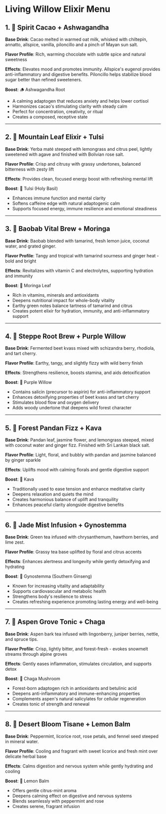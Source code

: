 # Living Willow Elixir Menu

## 1. 🫘 Spirit Cacao + Ashwagandha

**Base Drink**: Cacao melted in warmed oat milk, whisked with chiltepín, annatto, allspice, vanilla, piloncillo and a pinch of Mayan sun salt.

**Flavor Profile**: Rich, warming chocolate with subtle spice and natural sweetness

**Effects**: Elevates mood and promotes immunity. Allspice's eugenol provides anti-inflammatory and digestive benefits. Piloncillo helps stabilize blood sugar better than refined sweeteners.

**Boost**: 🪵 Ashwagandha Root
- A calming adaptogen that reduces anxiety and helps lower cortisol
- Harmonizes cacao's stimulating clarity with steady calm
- Perfect for concentration, creativity, or ritual
- Creates a composed, receptive state

---

## 2. 🍋 Mountain Leaf Elixir + Tulsi

**Base Drink**: Yerba maté steeped with lemongrass and citrus peel, lightly sweetened with agave and finished with Bolivian rose salt.

**Flavor Profile**: Crisp and citrusy with grassy undertones, balanced bitterness with zesty lift

**Effects**: Provides clean, focused energy boost with refreshing mental lift

**Boost**: 🌿 Tulsi (Holy Basil)
- Enhances immune function and mental clarity
- Softens caffeine edge with natural adaptogenic calm
- Supports focused energy, immune resilience and emotional steadiness

---

## 3. 🥭 Baobab Vital Brew + Moringa

**Base Drink**: Baobab blended with tamarind, fresh lemon juice, coconut water, and grated ginger.

**Flavor Profile**: Tangy and tropical with tamarind sourness and ginger heat - bold and bright

**Effects**: Revitalizes with vitamin C and electrolytes, supporting hydration and immunity

**Boost**: 🌿 Moringa Leaf
- Rich in vitamins, minerals and antioxidants
- Deepens nutritional impact for whole-body vitality
- Earthy green notes balance tartness of tamarind and citrus
- Creates potent elixir for hydration, immunity, and anti-inflammatory support

---

## 4. 🍒 Steppe Root Brew + Purple Willow

**Base Drink**: Fermented beet kvass mixed with schizandra berry, rhodiola, and tart cherry.

**Flavor Profile**: Earthy, tangy, and slightly fizzy with wild berry finish

**Effects**: Strengthens resilience, boosts stamina, and aids detoxification

**Boost**: 🌿 Purple Willow
- Contains salicin (precursor to aspirin) for anti-inflammatory support
- Enhances detoxifying properties of beet kvass and tart cherry
- Stimulates blood flow and oxygen delivery
- Adds woody undertone that deepens wild forest character

---

## 5. 🎋 Forest Pandan Fizz + Kava

**Base Drink**: Pandan leaf, jasmine flower, and lemongrass steeped, mixed with coconut water and ginger fizz. Finished with Sri Lankan black salt.

**Flavor Profile**: Light, floral, and bubbly with pandan and jasmine balanced by ginger sparkle

**Effects**: Uplifts mood with calming florals and gentle digestive support

**Boost**: 🌿 Kava
- Traditionally used to ease tension and enhance meditative clarity
- Deepens relaxation and quiets the mind
- Creates harmonious balance of uplift and tranquility
- Enhances peaceful clarity alongside digestive benefits

---

## 6. 🍈 Jade Mist Infusion + Gynostemma

**Base Drink**: Green tea infused with chrysanthemum, hawthorn berries, and lime zest.

**Flavor Profile**: Grassy tea base uplifted by floral and citrus accents

**Effects**: Enhances alertness and longevity while gently detoxifying and hydrating

**Boost**: 🌿 Gynostemma (Southern Ginseng)
- Known for increasing vitality and adaptability
- Supports cardiovascular and metabolic health
- Strengthens body's resilience to stress
- Creates refreshing experience promoting lasting energy and well-being

---

## 7. 🌳 Aspen Grove Tonic + Chaga

**Base Drink**: Aspen bark tea infused with lingonberry, juniper berries, nettle, and spruce tips.

**Flavor Profile**: Crisp, lightly bitter, and forest-fresh - evokes snowmelt streams through alpine groves

**Effects**: Gently eases inflammation, stimulates circulation, and supports detox

**Boost**: 🌰 Chaga Mushroom
- Forest-born adaptogen rich in antioxidants and betulinic acid
- Deepens anti-inflammatory and immune-enhancing properties
- Complements aspen's natural salicylates for cellular regeneration
- Creates tonic of strength and renewal

---

## 8. 🍃 Desert Bloom Tisane + Lemon Balm

**Base Drink**: Peppermint, licorice root, rose petals, and fennel seed steeped in mineral water.

**Flavor Profile**: Cooling and fragrant with sweet licorice and fresh mint over delicate herbal base

**Effects**: Calms digestion and nervous system while gently hydrating and cooling

**Boost**: 🌿 Lemon Balm
- Offers gentle citrus-mint aroma
- Deepens calming effect on digestive and nervous systems
- Blends seamlessly with peppermint and rose
- Creates serene, fragrant infusion